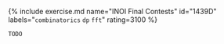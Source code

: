 {% include exercise.md name="INOI Final Contests" id="1439D" labels="`combinatorics` `dp` `fft`" rating=3100 %}

```
TODO
```
